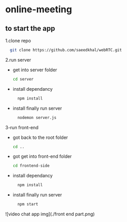 # online-meeting

## to start the app 

1.clone  repo 
```sh
  git clone https://github.com/saeedkhal/webRTC.git 
```
2.run server

* get into server folder
    ```sh
    cd server
    ```
* install dependancy
  ```sh
    npm install 
  ```
* install finally run server
  ```sh
    nodemon server.js 
  ```
3-run front-end 
  * got back to the root folder
    ```sh
    cd ..
    ```
  * got get into front-end folder
    ```sh
    cd frontend-side
    ```
  * install dependancy
    ```sh
      npm install 
    ```
  * install finally run server
    ```sh
      npm start 
    ```
 ![video chat app img](./front end part.png)
  
